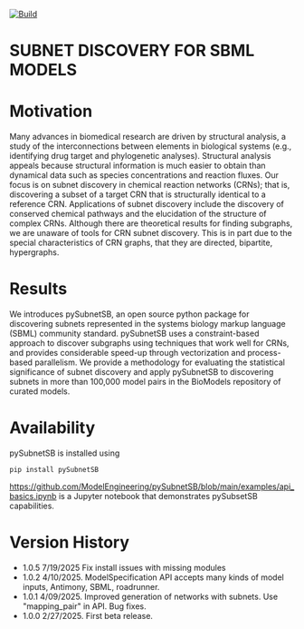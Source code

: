 [![Build](https://github.com/ModelEngineering/pySubnetSB/actions/workflows/github-actions.yml/badge.svg)](https://github.com/ModelEngineering/pySubnetSB/actions/workflows/github-actions.yml)

# SUBNET DISCOVERY FOR SBML MODELS

# Motivation
Many advances in biomedical research are driven by structural analysis, a study of the interconnections
between elements in biological systems (e.g., identifying drug target and phylogenetic analyses). Structural analysis
appeals because structural information is much easier to obtain than dynamical data such as species concentrations
and reaction fluxes. Our focus is on subnet discovery in chemical reaction networks (CRNs); that is, discovering a
subset of a target CRN that is structurally identical to a reference CRN. Applications of subnet discovery include the
discovery of conserved chemical pathways and the elucidation of the structure of complex CRNs. Although there are
theoretical results for finding subgraphs, we are unaware of tools for CRN subnet discovery. This is in part due to the
special characteristics of CRN graphs, that they are directed, bipartite, hypergraphs.

# Results
We introduces pySubnetSB, an open source python package for discovering subnets represented in the systems
biology markup language (SBML) community standard. pySubnetSB uses a constraint-based approach to discover
subgraphs using techniques that work well for CRNs, and provides considerable speed-up through vectorization and
process-based parallelism. We provide a methodology for evaluating the statistical significance of subnet discovery and
apply pySubnetSB to discovering subnets in more than 100,000 model pairs in the BioModels repository of curated
models.

# Availability
pySubnetSB is installed using

    pip install pySubnetSB

https://github.com/ModelEngineering/pySubnetSB/blob/main/examples/api_basics.ipynb is a Jupyter notebook that demonstrates pySubsetSB capabilities.

# Version History
* 1.0.5 7/19/2025  Fix install issues with missing modules
* 1.0.2 4/10/2025. ModelSpecification API accepts many kinds of model inputs, Antimony, SBML, roadrunner.
* 1.0.1 4/09/2025. Improved generation of networks with subnets. Use "mapping_pair" in API. Bug fixes.
* 1.0.0 2/27/2025. First beta release.
